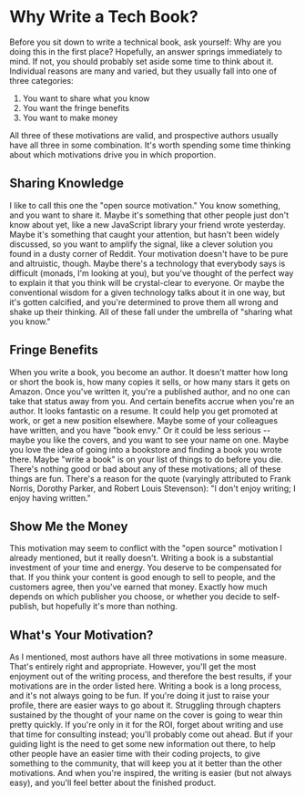 # Why Write a Tech Book?

Before you sit down to write a technical book, ask yourself: Why are you doing this in the first place? Hopefully, an answer springs immediately to mind. If not, you should probably set aside some time to think about it. Individual reasons are many and varied, but they usually fall into one of three categories:

1. You want to share what you know
2. You want the fringe benefits
3. You want to make money

All three of these motivations are valid, and prospective authors usually have all three in some combination. It's worth spending some time thinking about which motivations drive you in which proportion.

## Sharing Knowledge

I like to call this one the "open source motivation." You know something, and you want to share it. Maybe it's something that other people just don't know about yet, like a new JavaScript library your friend wrote yesterday. Maybe it's something that caught your attention, but hasn't been widely discussed, so you want to amplify the signal, like a clever solution you found in a dusty corner of Reddit. Your motivation doesn't have to be pure and altruistic, though. Maybe there's a technology that everybody says is difficult (monads, I'm looking at you), but you've thought of the perfect way to explain it that you think will be crystal-clear to everyone. Or maybe the conventional wisdom for a given technology talks about it in one way, but it's gotten calcified, and you're determined to prove them all wrong and shake up their thinking. All of these fall under the umbrella of "sharing what you know."

## Fringe Benefits

When you write a book, you become an author. It doesn't matter how long or short the book is, how many copies it sells, or how many stars it gets on Amazon. Once you've written it, you're a published author, and no one can take that status away from you. And certain benefits accrue when you're an author. It looks fantastic on a resume. It could help you get promoted at work, or get a new position elsewhere. Maybe some of your colleagues have written, and you have "book envy." Or it could be less serious -- maybe you like the covers, and you want to see your name on one. Maybe you love the idea of going into a bookstore and finding a book you wrote there. Maybe "write a book" is on your list of things to do before you die. There's nothing good or bad about any of these motivations; all of these things are fun. There's a reason for the quote (varyingly attributed to Frank Norris, Dorothy Parker, and Robert Louis Stevenson): "I don't enjoy writing; I enjoy having written."

## Show Me the Money

This motivation may seem to conflict with the "open source" motivation I already mentioned, but it really doesn't. Writing a book is a substantial investment of your time and energy. You deserve to be compensated for that. If you think your content is good enough to sell to people, and the customers agree, then you've earned that money. Exactly how much depends on which publisher you choose, or whether you decide to self-publish, but hopefully it's more than nothing. 

## What's Your Motivation?

As I mentioned, most authors have all three motivations in some measure. That's entirely right and appropriate. However, you'll get the most enjoyment out of the writing process, and therefore the best results, if your motivations are in the order listed here. Writing a book is a long process, and it's not always going to be fun. If you're doing it just to raise your profile, there are easier ways to go about it. Struggling through chapters sustained by the thought of your name on the cover is going to wear thin pretty quickly. If you're only in it for the ROI, forget about writing and use that time for consulting instead; you'll probably come out ahead. But if your guiding light is the need to get some new information out there, to help other people have an easier time with their coding projects, to give something to the community, that will keep you at it better than the other motivations. And when you're inspired, the writing is easier (but not always easy), and you'll feel better about the finished product.
